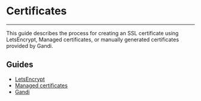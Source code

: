# Certificates
---

This guide describes the process for creating an SSL certificate using LetsEncrypt, Managed certificates, or manually generated certificates provided by Gandi.


## Guides
- [LetsEncrypt](certificates.md)
- [Managed certificates](managed.md)
- [Gandi](gandi.md)